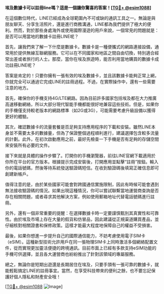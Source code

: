 **埃及數據卡可以註冊line嗎？這是一個讓你驚喜的答案！[[TG💪+ @esim1088](https://t.me/s/esim1088)]**

在這個數位時代，LINE已經成為全球範圍內不可或缺的通訊工具之一。無論是與朋友聊天、分享生活照片，還是進行商務溝通，LINE都為我們提供了極大的便利。然而，對於那些身處海外或使用國際漫遊的用戶來說，一個常見的問題就是：是否可以用當地的數據卡註冊LINE呢？

首先，讓我們來了解一下什麼是數據卡。數據卡是一種便攜式的網路連接設備，通常用於提供無線互聯網服務。它可以在不同國家和地區之間自由切換，特別適合經常出差或者旅行的人士。那麼，當你在埃及旅遊時，能否利用當地購買的數據卡成功註冊LINE呢？

答案是肯定的！只要你擁有一張有效的埃及數據卡，並且該數據卡能夠正常上網，你就完全可以通過它完成LINE的註冊過程。不過，在實際操作中，還有一些需要注意的地方。

首先，確保你的手機支持4G/LTE網路。因為目前許多國家包括埃及都在大力推廣高速移動網絡，所以大部分現代智能手機都能很好地兼容這些技術。但是，如果你的手機僅支持較老版本的網路標準（如2G或3G），可能需要考慮升級設備以獲得更好的體驗。

其次，確認數據卡的流量套餐是否足夠支持應用程序的下載和安裝。雖然LINE本身並不需要太多的數據量，但為了保證整個過程順利進行，建議選擇包含較多流量的計劃。此外，在初次啟動應用之前，最好先檢查一下手機是否有足夠的存儲空間來安裝所有必要的文件。

接下來就是具體的操作步驟了。打開你的手機瀏覽器，前往LINE官網下載適用於你所在平台的官方版本。根據提示完成安裝後，打開應用並點擊“註冊”按鈕。輸入你的電話號碼，然後等待系統發送驗證碼短信。在收到驗證碼後填寫正確信息即可創建新帳戶。

值得注意的是，由於某些國家可能會對跨國通信實施限制，因此有時候可能會遇到無法接收驗證碼的情況。如果出現這種情況，你可以嘗試聯繫當地運營商查詢是否存在相關問題，或者尋求其他解決方案，例如使用郵箱地址代替電話號碼進行註冊。

另外，還有一個非常重要的提醒：在選擇數據卡時一定要謹慎甄別其真實性和可靠性。由於埃及市場上存在大量的假貨和仿冒品，因此建議從正規渠道購買產品，並仔細核對相關證書和保修政策。這樣才能最大程度地保障自己的權益不受損害。

最後，如果你想進一步提升自己的國際通信能力，不妨考慮使用電子SIM卡（eSIM）。這種新型技術允許用戶在同一張物理SIM卡上同時激活多個網絡配置文件，從而實現更加靈活便捷的跨境通訊。目前市面上已經有多款支持eSIM功能的手機可供選擇，並且各大運營商也紛紛推出了針對該領域的專屬服務。

總之，無論你是短期出遊還是長期居住在埃及，只要手頭有一張可靠的數據卡，就能輕鬆搞定LINE的註冊事宜。當然，在享受科技帶來的便利之餘，也不要忘記保護好個人隱私和財產安全哦！

[[TG💪+ @esim1088](https://t.me/s/esim1088) ![Image](https://i.postimg.cc/4NQfJmqS/Snipaste-2025-05-13-00-14-12.png)]